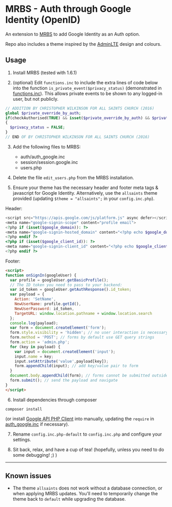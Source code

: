 # MRBS - Auth through Google Identity (OpenID)

An extension to [MRBS](mrbs.sourceforge.net) to add Google Identity as an Auth option.

Repo also includes a theme inspired by the [AdminLTE](https://github.com/almasaeed2010/AdminLTE) design and colours.


## Usage

1. Install MRBS (tested with 1.6.1)

2. (optional) Edit `functions.inc` to include the extra lines of code below into the function `is_private_event($privacy_status)` (demonstrated in [functions.inc](functions.inc)). This allows private events to be shown to any logged-in user, but not publicly.

```php
// ADDITION BY CHRISTOPHER WILKINSON FOR ALL SAINTS CHURCH (2016)
global $private_override_by_auth;
if(checkAuthorised(TRUE) && isset($private_override_by_auth) && $private_override_by_auth ) // if user is logged in && overide requested
{
  $privacy_status = FALSE;
}
// END OF BY CHRISTOPHER WILKINSON FOR ALL SAINTS CHURCH (2016)
```

3. Add the following files to MRBS:

    * auth/auth_google.inc
    * session/session.google.inc
    * users.php

4. Delete the file `edit_users.php` from the MRBS installation.

5. Ensure your theme has the necessary header and footer meta tags & javascript for Google Identity. Alternatively, use the `allsaints` theme provided (updating `$theme = "allsaints";` in your `config.inc.php`).

Header:

```php
<script src="https://apis.google.com/js/platform.js" async defer></script>
<meta name="google-signin-scope" content="profile email">
<?php if (isset($google_domain)): ?>
<meta name="google-signin-hosted_domain" content="<?php echo $google_domain ?>">
<?php endif ?>
<?php if (isset($google_client_id)): ?>
<meta name="google-signin-client_id" content="<?php echo $google_client_id ?>">
<?php endif ?>
```

Footer:

```html
<script>
function onSignIn(googleUser) {
  var profile = googleUser.getBasicProfile();
  // The ID token you need to pass to your backend:
  var id_token = googleUser.getAuthResponse().id_token;
  var payload = {
    Action: 'SetName',
    NewUserName: profile.getId(),
    NewUserPassword: id_token,
    TargetURL: window.location.pathname + window.location.search
  };
  console.log(payload);
  var form = document.createElement('form');
  form.style.visibility = 'hidden'; // no user interaction is necessary
  form.method = 'POST'; // forms by default use GET query strings
  form.action = 'admin.php';
  for (key in payload) {
    var input = document.createElement('input');
    input.name = key;
    input.setAttribute('value',payload[key]);
    form.appendChild(input); // add key/value pair to form
  }
  document.body.appendChild(form); // forms cannot be submitted outside of body
  form.submit(); // send the payload and navigate
}
</script>
```

6. Install dependencies through composer

```
composer install
```

(or install [Google API PHP Client](https://github.com/google/google-api-php-client/) into manually, updating the `require` in [auth_google.inc](auth/auth_google.inc) if necessary).

7. Rename `config.inc.php-default` to `config.inc.php` and configure your settings.

8. Sit back, relax, and have a cup of tea! (hopefully, unless you need to do some debugging! ;) )

---

## Known issues

* The theme `allsaints` does not work without a database connection, or when applying MRBS updates. You'll need to temporarily change the theme back to `default` while upgrading the database.